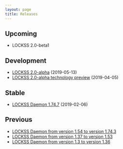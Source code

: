 ```yaml
---
layout: page
title: Releases
---
```


## Upcoming

*   LOCKSS 2.0-beta1

## Development

*   [LOCKSS 2.0-alpha](2.0-alpha) (2019-05-13)
*   [LOCKSS 2.0-alpha technology preview](2.0-alpha-preview) (2019-04-05)

## Stable

*   [LOCKSS Daemon 1.74.7](https://github.com/lockss/lockss-daemon/releases/tag/release-candidate_1-74-b7) (2019-02-06)

## Previous

*   [LOCKSS Daemon from version 1.54 to version 1.74.3](https://web.stanford.edu/group/lockss/documentation/Daemon_Release_Notes_1.54-1.74.3.pdf)
*   [LOCKSS Daemon from version 1.37 to version 1.53](https://web.stanford.edu/group/lockss/documentation/Daemon_Release_Notes_1.37-1.53.pdf)
*   [LOCKSS Daemon from version 1.3 to version 1.36](https://web.stanford.edu/group/lockss/documentation/Daemon_Release_Notes_1.3-1.36.pdf)
